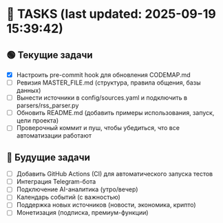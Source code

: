 # 📝 TASKS (last updated: 2025-09-19 15:39:42)

## 🟢 Текущие задачи
- [x] Настроить pre-commit hook для обновления CODEMAP.md
- [ ] Ревизия MASTER_FILE.md (структура, правила общения, базы данных)
- [ ] Вынести источники в config/sources.yaml и подключить в parsers/rss_parser.py
- [ ] Обновить README.md (добавить примеры использования, запуск, цели проекта)
- [ ] Проверочный коммит и пуш, чтобы убедиться, что все автоматизации работают

## 🔮 Будущие задачи
- [ ] Добавить GitHub Actions (CI) для автоматического запуска тестов
- [ ] Интеграция Telegram-бота
- [ ] Подключение AI-аналитика (утро/вечер)
- [ ] Календарь событий (с важностью)
- [ ] Поддержка новых источников (новости, экономика, крипто)
- [ ] Монетизация (подписка, премиум-функции)